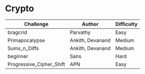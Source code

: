 # Crypto


|   Challenge    | Author | Difficulty |
| ----------- | ----------- | ----------- |
|bragcrid|Parvathy|Easy|
|Primapocalypse|Ankith, Devanand|Medium|
|Sums_n_Diffs|Ankith, Devanand|Medium|
|beginner|Sans|Hard|
|Progressive_Cipher_Shift|APN|Easy|
